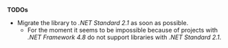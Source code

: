

**TODOs**

- Migrate the library to _.NET Standard 2.1_ as soon as possible.
  - For the moment it seems to be impossible because of projects with 
    _.NET Framework 4.8_ do not support libraries with _.NET Standard 2.1_.
